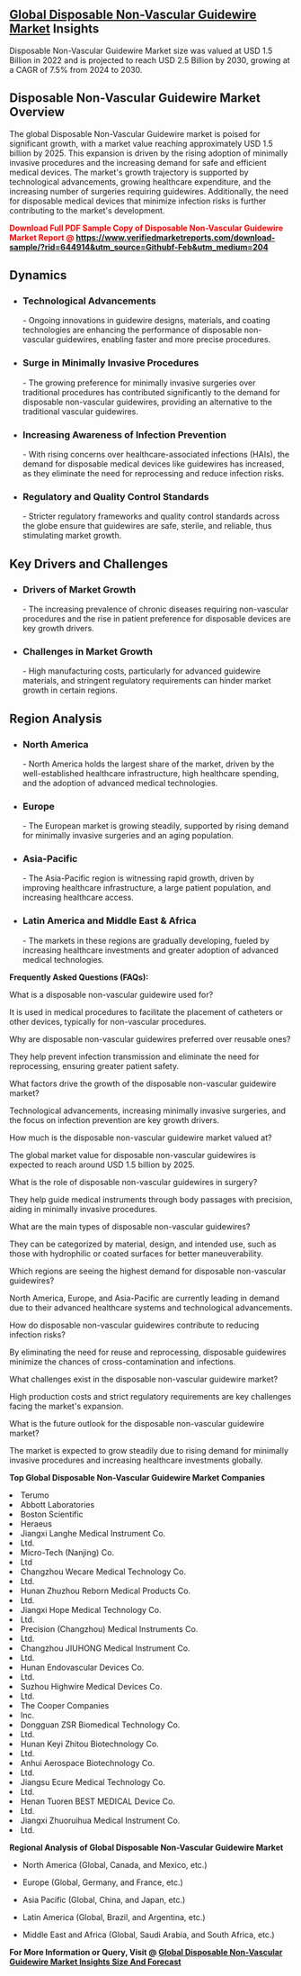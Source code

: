 <h2><a href="https://www.verifiedmarketreports.com/download-sample/?rid=644914&amp;utm_source=Githubf&amp;utm_medium=204" target="_blank">Global Disposable Non-Vascular Guidewire Market</a> Insights</h2><p>Disposable Non-Vascular Guidewire Market size was valued at USD 1.5 Billion in 2022 and is projected to reach USD 2.5 Billion by 2030, growing at a CAGR of 7.5% from 2024 to 2030.</p><p> <h2>Disposable Non-Vascular Guidewire Market Overview</h2> <p>The global Disposable Non-Vascular Guidewire market is poised for significant growth, with a market value reaching approximately USD 1.5 billion by 2025. This expansion is driven by the rising adoption of minimally invasive procedures and the increasing demand for safe and efficient medical devices. The market's growth trajectory is supported by technological advancements, growing healthcare expenditure, and the increasing number of surgeries requiring guidewires. Additionally, the need for disposable medical devices that minimize infection risks is further contributing to the market's development.</p> <p><strong><p><span class=""><span style="color: #ff0000;"><strong>Download Full PDF Sample Copy of Disposable Non-Vascular Guidewire Market Report</strong> @ </span><a href="https://www.verifiedmarketreports.com/download-sample/?rid=644914&amp;utm_source=Githubf-Feb&amp;utm_medium=204" target="_blank">https://www.verifiedmarketreports.com/download-sample/?rid=644914&amp;utm_source=Githubf-Feb&amp;utm_medium=204</a></span></p></strong></p> <h2>Dynamics</h2> <ul> <li><h3>Technological Advancements</h3> - Ongoing innovations in guidewire designs, materials, and coating technologies are enhancing the performance of disposable non-vascular guidewires, enabling faster and more precise procedures.</li> <li><h3>Surge in Minimally Invasive Procedures</h3> - The growing preference for minimally invasive surgeries over traditional procedures has contributed significantly to the demand for disposable non-vascular guidewires, providing an alternative to the traditional vascular guidewires.</li> <li><h3>Increasing Awareness of Infection Prevention</h3> - With rising concerns over healthcare-associated infections (HAIs), the demand for disposable medical devices like guidewires has increased, as they eliminate the need for reprocessing and reduce infection risks.</li> <li><h3>Regulatory and Quality Control Standards</h3> - Stricter regulatory frameworks and quality control standards across the globe ensure that guidewires are safe, sterile, and reliable, thus stimulating market growth.</li> </ul> <h2>Key Drivers and Challenges</h2> <ul> <li><h3>Drivers of Market Growth</h3> - The increasing prevalence of chronic diseases requiring non-vascular procedures and the rise in patient preference for disposable devices are key growth drivers.</li> <li><h3>Challenges in Market Growth</h3> - High manufacturing costs, particularly for advanced guidewire materials, and stringent regulatory requirements can hinder market growth in certain regions.</li> </ul> <h2>Region Analysis</h2> <ul> <li><h3>North America</h3> - North America holds the largest share of the market, driven by the well-established healthcare infrastructure, high healthcare spending, and the adoption of advanced medical technologies.</li> <li><h3>Europe</h3> - The European market is growing steadily, supported by rising demand for minimally invasive surgeries and an aging population.</li> <li><h3>Asia-Pacific</h3> - The Asia-Pacific region is witnessing rapid growth, driven by improving healthcare infrastructure, a large patient population, and increasing healthcare access.</li> <li><h3>Latin America and Middle East & Africa</h3> - The markets in these regions are gradually developing, fueled by increasing healthcare investments and greater adoption of advanced medical technologies.</li> </ul> <p><strong>Frequently Asked Questions (FAQs):</strong></p> <p>What is a disposable non-vascular guidewire used for?</p> <p>It is used in medical procedures to facilitate the placement of catheters or other devices, typically for non-vascular procedures.</p> <p>Why are disposable non-vascular guidewires preferred over reusable ones?</p> <p>They help prevent infection transmission and eliminate the need for reprocessing, ensuring greater patient safety.</p> <p>What factors drive the growth of the disposable non-vascular guidewire market?</p> <p>Technological advancements, increasing minimally invasive surgeries, and the focus on infection prevention are key growth drivers.</p> <p>How much is the disposable non-vascular guidewire market valued at?</p> <p>The global market value for disposable non-vascular guidewires is expected to reach around USD 1.5 billion by 2025.</p> <p>What is the role of disposable non-vascular guidewires in surgery?</p> <p>They help guide medical instruments through body passages with precision, aiding in minimally invasive procedures.</p> <p>What are the main types of disposable non-vascular guidewires?</p> <p>They can be categorized by material, design, and intended use, such as those with hydrophilic or coated surfaces for better maneuverability.</p> <p>Which regions are seeing the highest demand for disposable non-vascular guidewires?</p> <p>North America, Europe, and Asia-Pacific are currently leading in demand due to their advanced healthcare systems and technological advancements.</p> <p>How do disposable non-vascular guidewires contribute to reducing infection risks?</p> <p>By eliminating the need for reuse and reprocessing, disposable guidewires minimize the chances of cross-contamination and infections.</p> <p>What challenges exist in the disposable non-vascular guidewire market?</p> <p>High production costs and strict regulatory requirements are key challenges facing the market's expansion.</p> <p>What is the future outlook for the disposable non-vascular guidewire market?</p> <p>The market is expected to grow steadily due to rising demand for minimally invasive procedures and increasing healthcare investments globally.</p> </p><p><strong>Top Global Disposable Non-Vascular Guidewire Market Companies</strong></p><div data-test-id=""><p><li>Terumo</li><li> Abbott Laboratories</li><li> Boston Scientific</li><li> Heraeus</li><li> Jiangxi Langhe Medical Instrument Co.</li><li> Ltd.</li><li> Micro-Tech (Nanjing) Co.</li><li>Ltd</li><li> Changzhou Wecare Medical Technology Co.</li><li> Ltd.</li><li> Hunan Zhuzhou Reborn Medical Products Co.</li><li> Ltd.</li><li> Jiangxi Hope Medical Technology Co.</li><li> Ltd.</li><li> Precision (Changzhou) Medical Instruments Co.</li><li> Ltd.</li><li> Changzhou JIUHONG Medical Instrument Co.</li><li> Ltd.</li><li> Hunan Endovascular Devices Co.</li><li> Ltd.</li><li> Suzhou Highwire Medical Devices Co.</li><li> Ltd.</li><li> The Cooper Companies</li><li> Inc.</li><li> Dongguan ZSR Biomedical Technology Co.</li><li> Ltd.</li><li> Hunan Keyi Zhitou Biotechnology Co.</li><li> Ltd.</li><li> Anhui Aerospace Biotechnology Co.</li><li>Ltd.</li><li> Jiangsu Ecure Medical Technology Co.</li><li> Ltd.</li><li> Henan Tuoren BEST MEDICAL Device Co.</li><li> Ltd.</li><li> Jiangxi Zhuoruihua Medical Instrument Co.</li><li> Ltd.</li></p><div><strong>Regional Analysis of&nbsp;Global Disposable Non-Vascular Guidewire Market</strong></div><ul><li dir="ltr"><p dir="ltr">North America&nbsp;(Global, Canada, and Mexico, etc.)</p></li><li dir="ltr"><p dir="ltr">Europe (Global, Germany, and France, etc.)</p></li><li dir="ltr"><p dir="ltr">Asia Pacific&nbsp;(Global, China, and Japan, etc.)</p></li><li dir="ltr"><p dir="ltr">Latin America&nbsp;(Global, Brazil, and Argentina, etc.)</p></li><li dir="ltr">Middle East and Africa&nbsp;(Global, Saudi Arabia, and South Africa, etc.)</li></ul><p><strong>For More Information or Query, Visit @&nbsp;</strong><strong><a href="https://www.verifiedmarketreports.com/product/disposable-non-vascular-guidewire-market/?utm_source=Githubf&amp;utm_medium=204" target="_blank">Global Disposable Non-Vascular Guidewire Market Insights Size And Forecast</a></strong></p></div>
